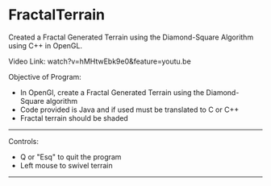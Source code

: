 # FractalTerrain
Created a Fractal Generated Terrain using the Diamond-Square Algorithm using C++ in OpenGL.

Video Link:  watch?v=hMHtwEbk9e0&feature=youtu.be


 Objective of Program:
 
 + In OpenGl, create a Fractal Generated Terrain using the Diamond-Square algorithm
 + Code provided is Java and if used must be translated to C or C++
 + Fractal terrain should be shaded
 
 
 ---------------------------------------------------------------------------------------------------------------------------------
 
 Controls:
 
 + Q or "Esq" to quit the program
 + Left mouse to swivel terrain
 
 ---------------------------------------------------------------------------------------------------------------------------------
